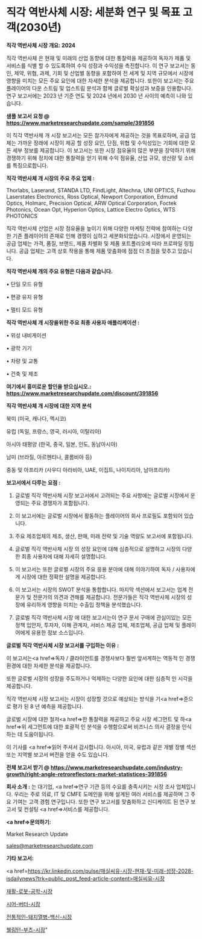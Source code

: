 # 직각 역반사체 시장: 세분화 연구 및 목표 고객(2030년)

<strong>직각 역반사체 시장 개요: 2024</strong>

직각 역반사체 은 현재 및 미래의 산업 동향에 대한 통찰력을 제공하여 독자가 제품 및 서비스를 식별 할 수 있도록하여 수익 성장과 수익성을 촉진합니다. 이 연구 보고서는 동인, 제약, 위협, 과제, 기회 및 산업별 동향을 포함하여 전 세계 및 지역 규모에서 시장에 영향을 미치는 모든 주요 요인에 대한 자세한 분석을 제공합니다. 또한이 보고서는 주요 플레이어의 다운 스트림 및 업스트림 분석과 함께 글로벌 확실성과 보증을 인용합니다. 연구 보고서에는 2023 년 기준 연도 및 2024 년에서 2030 년 사이의 예측이 나와 있습니다.



<strong>샘플 보고서 요청 @ <a href=https://www.marketresearchupdate.com/sample/391856>https://www.marketresearchupdate.com/sample/391856</a></strong>

이 직각 역반사체 개 시장 보고서는 모든 참가자에게 제공하는 것을 목표로하며, 공급 업체는 가까운 장래에 시장이 제공 할 성장 요인, 단점, 위협 및 수익성있는 기회에 대한 모든 세부 정보를 제공합니다. 이 보고서는 또한 시장 점유율의 많은 부분을 장악하기 위해 경쟁하기 위해 정치에 대한 통찰력을 얻기 위해 수익 점유율, 산업 규모, 생산량 및 소비를 특징으로합니다.



<strong>직각 역반사체 개 시장의 주요 주요 업체 :</strong>

Thorlabs, Laserand, STANDA LTD, FindLight, Altechna, UNI OPTICS, Fuzhou Laserstates Electronics, Ross Optical, Newport Corporation, Edmund Optics, Holmarc, Precision Optical, ARW Optical Corporation, Foctek Photonics, Ocean Opt, Hyperion Optics, Lattice Electro Optics, WTS PHOTONICS

직각 역반사체 산업은 시장 점유율을 높이기 위해 다양한 마케팅 전략에 참여하는 다양한 기존 플레이어의 존재로 인해 경쟁이 심하고 세분화되었습니다. 시장에서 운영되는 공급 업체는 가격, 품질, 브랜드, 제품 차별화 및 제품 포트폴리오에 따라 프로파일 링됩니다. 공급 업체는 고객 상호 작용을 통해 제품 맞춤화에 점점 더 초점을 맞추고 있습니다.



<strong>직각 역반사체 개의 주요 유형은 다음과 같습니다.</strong>

• 단일 모드 유형

• 편광 유지 유형

• 멀티 모드 유형



<strong>직각 역반사체 개 시장을위한 주요 최종 사용자 애플리케이션 :</strong>

• 위성 내비게이션

• 광학 기기

• 차량 및 교통

• 건축 및 제조



<strong>여기에서 흥미로운 할인을 받으십시오.: <a href=https://www.marketresearchupdate.com/discount/391856>https://www.marketresearchupdate.com/discount/391856</a></strong>



<strong>직각 역반사체 개 시장에 대한 지역 분석</strong>

북미 (미국, 캐나다, 멕시코)

유럽 (독일, 프랑스, 영국, 러시아, 이탈리아)

아시아 태평양 (한국, 중국, 일본, 인도, 동남아시아)

남미 (브라질, 아르헨티나, 콜롬비아 등)

중동 및 아프리카 (사우디 아라비아, UAE, 이집트, 나이지리아, 남아프리카)



<strong>보고서에서 다루는 요점 :</strong>

1. 글로벌 직각 역반사체 시장 보고서에서 고려되는 주요 사항에는 글로벌 시장에서 운영되는 주요 경쟁자가 포함됩니다.

2. 이 보고서에는 글로벌 시장에서 활동하는 플레이어의 회사 프로필도 포함되어 있습니다.

3. 주요 제조업체의 제조, 생산, 판매, 미래 전략 및 기술 역량도 보고서에 포함됩니다.

4. 글로벌 직각 역반사체 시장 의 성장 요인에 대해 심층적으로 설명하고 시장의 다양한 최종 사용자에 대해 자세히 설명합니다.

5. 이 보고서는 또한 글로벌 시장의 주요 응용 분야에 대해 이야기하여 독자 / 사용자에게 시장에 대한 정확한 설명을 제공합니다.

6. 이 보고서는 시장의 SWOT 분석을 통합합니다. 마지막 섹션에서 보고서는 업계 전문가 및 전문가의 의견과 견해를 제공합니다. 전문가들은 직각 역반사체 시장의 성장에 유리하게 영향을 미치는 수출입 정책을 분석했습니다.

7. 글로벌 직각 역반사체 시장 에 대한 보고서는이 연구 문서 구매에 관심이있는 모든 정책 입안자, 투자자, 이해 관계자, 서비스 제공 업체, 제조업체, 공급 업체 및 플레이어에게 유용한 정보 소스입니다.



<strong>글로벌 직각 역반사체 시장 보고서를 구입하는 이유 :</strong>

이 보고서는<a href=>독자 / 클</a>라이언트를 경쟁사보다 훨씬 앞서게하는 역동적 인 경쟁 환경에 대한 자세한 분석을 제공합니다.

또한 글로벌 시장의 성장을 주도하거나 억제하는 다양한 요인에 대한 심층적 인 시각을 제공합니다.

직각 역반사체 시장 보고서는 시장이 성장할 것으로 예상되는 방식을 기<a href=>준으로</a> 평가 된 8 년 예측을 제공합니다.

글로벌 시장에 대한 철저<a href=>한 통찰력</a>을 제공하고 주요 시장 세그먼트 및 하<a href=>위 세그</a>먼트에 대한 포괄적 인 분석을 수행함으로써 비즈니스 의사 결정을 인식하는 데 도움이됩니다.

이 기사를 <a href=>읽어 주</a>셔서 감사합니다. 아시아, 미국, 유럽과 같은 개별 장별 섹션 또는 지역별 보고서 버전을 얻을 수도 있습니다.



<strong>전체 보고서 받기 @ <a href=https://www.marketresearchupdate.com/industry-growth/right-angle-retroreflectors-market-statistices-391856>https://www.marketresearchupdate.com/industry-growth/right-angle-retroreflectors-market-statistices-391856</a></strong>



<strong>회사 소개 :</strong>
는 대기업, <a href=>연구 기</a>관 등의 수요를 충족시키는 시장 조사 업체입니다. 우리는 주로 의료, IT 및 CMFE 도메인을 위해 설계된 여러 서비스를 제공하며 그 주요 기여는 고객 경험 연구입니다. 또한 연구 보고서를 맞춤화하고 신디케이트 된 연구 보고서 및 컨설팅 <a href=>서비</a>스를 제공합니다.



<strong><a href=>문의하기:</a></strong>

Market Research Update

sales@marketresearchupdate.com



<strong>기타 보고서:</strong>

<a href=https://kr.linkedin.com/pulse/매실씨유-시장-현재-및-미래-성장-2028-isdailynews?trk=public_post_feed-article-content>매실씨유-시장</a>

<a href=https://www.linkedin.com/pulse/재활-로봇-공학-시장-경쟁-분석-및-성장-잠재력-2029-consumer-connection-chronicles-24-/>재활-로봇-공학-시장</a>

<a href=https://www.linkedin.com/pulse/시어-버터-시장-경쟁-분석-및-성장-잠재력-2029-consumer-connection-compendium-ana-7x3kf/>시어-버터-시장</a>

<a href=https://www.linkedin.com/pulse/전통적인-돼지열병-백신-시장-현재-및-미래-성장-2029-consumer-connection-chronicles-24--dpm0f/>전통적인-돼지열병-백신-시장</a>

<a href=https://www.linkedin.com/pulse/웰링턴-부츠-시장-세분화-연구-및-목표-고객2030년-survey-savvy-insights-360-analysis-ioclf/>웰링턴-부츠-시장</a>"
